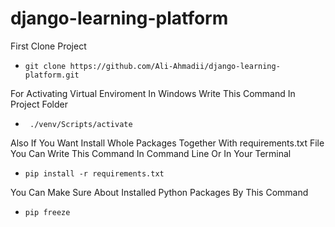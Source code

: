# django-learning-platform
First Clone Project
-     git clone https://github.com/Ali-Ahmadii/django-learning-platform.git
For Activating Virtual Enviroment In Windows Write This Command In Project Folder
-      ./venv/Scripts/activate
Also If You Want Install Whole Packages Together With requirements.txt File You Can Write This Command In Command Line Or In Your Terminal
-     pip install -r requirements.txt
You Can Make Sure About Installed Python Packages By This Command
-     pip freeze

